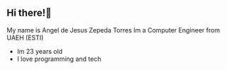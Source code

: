 ## Hi there!🚀
My name is Angel de Jesus Zepeda Torres
Im a Computer Engineer from UAEH (ESTI)

- Im 23 years old
- I love programming and tech
